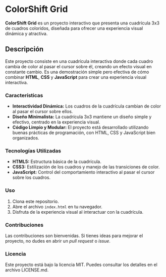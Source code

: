 # ColorShift Grid

**ColorShift Grid** es un proyecto interactivo que presenta una cuadrícula 3x3 de cuadros coloridos, diseñada para ofrecer una experiencia visual dinámica y atractiva.

## Descripción

Este proyecto consiste en una cuadrícula interactiva donde cada cuadro cambia de color al pasar el cursor sobre él, creando un efecto visual en constante cambio. Es una demostración simple pero efectiva de cómo combinar **HTML**, **CSS** y **JavaScript** para crear una experiencia visual interactiva.

### Características

- **Interactividad Dinámica:** Los cuadros de la cuadrícula cambian de color al pasar el cursor sobre ellos.
- **Diseño Minimalista:** La cuadrícula 3x3 mantiene un diseño simple y efectivo, centrado en la experiencia visual.
- **Código Limpio y Modular:** El proyecto está desarrollado utilizando buenas prácticas de programación, con HTML, CSS y JavaScript bien organizados.

### Tecnologías Utilizadas

- **HTML5:** Estructura básica de la cuadrícula.
- **CSS3:** Estilización de los cuadros y manejo de las transiciones de color.
- **JavaScript:** Control del comportamiento interactivo al pasar el cursor sobre los cuadros.

### Uso

1. Clona este repositorio.
2. Abre el archivo `index.html` en tu navegador.
3. Disfruta de la experiencia visual al interactuar con la cuadrícula.

### Contribuciones

Las contribuciones son bienvenidas. Si tienes ideas para mejorar el proyecto, no dudes en abrir un *pull request* o *issue*.

### Licencia

Este proyecto está bajo la licencia MIT. Puedes consultar los detalles en el archivo LICENSE.md.
